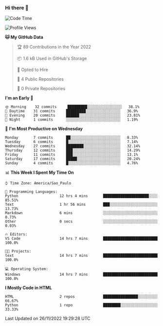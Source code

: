 ### Hi there 👋

<!--
**igabriel-gb/igabriel-gb** is a ✨ _special_ ✨ repository because its `README.md` (this file) appears on your GitHub profile.

Here are some ideas to get you started:

- 🔭 I’m currently working on ...
- 🌱 I’m currently learning ...
- 👯 I’m looking to collaborate on ...
- 🤔 I’m looking for help with ...
- 💬 Ask me about ...
- 📫 How to reach me: ...
- 😄 Pronouns: ...
- ⚡ Fun fact: ...
-->

<!--START_SECTION:waka-->
![Code Time](http://img.shields.io/badge/Code%20Time-36%20hrs%2036%20mins-blue)

![Profile Views](http://img.shields.io/badge/Profile%20Views-6-blue)

**🐱 My GitHub Data** 

> 🏆 89 Contributions in the Year 2022
 > 
> 📦 1.6 kB Used in GitHub's Storage 
 > 
> 💼 Opted to Hire
 > 
> 📜 4 Public Repositories 
 > 
> 🔑 0 Private Repositories  
 > 
**I'm an Early 🐤** 

```text
🌞 Morning    32 commits     █████████░░░░░░░░░░░░░░░░   38.1% 
🌇 Daytime    31 commits     █████████░░░░░░░░░░░░░░░░   36.9% 
🌃 Evening    20 commits     ██████░░░░░░░░░░░░░░░░░░░   23.81% 
🌙 Night      1 commits      ░░░░░░░░░░░░░░░░░░░░░░░░░   1.19%

```
📅 **I'm Most Productive on Wednesday** 

```text
Monday       7 commits      ██░░░░░░░░░░░░░░░░░░░░░░░   8.33% 
Tuesday      6 commits      █░░░░░░░░░░░░░░░░░░░░░░░░   7.14% 
Wednesday    27 commits     ████████░░░░░░░░░░░░░░░░░   32.14% 
Thursday     12 commits     ███░░░░░░░░░░░░░░░░░░░░░░   14.29% 
Friday       11 commits     ███░░░░░░░░░░░░░░░░░░░░░░   13.1% 
Saturday     17 commits     █████░░░░░░░░░░░░░░░░░░░░   20.24% 
Sunday       4 commits      █░░░░░░░░░░░░░░░░░░░░░░░░   4.76%

```


📊 **This Week I Spent My Time On** 

```text
⌚︎ Time Zone: America/Sao_Paulo

💬 Programming Languages: 
Python                   12 hrs 4 mins       █████████████████████░░░░   85.51% 
Text                     1 hr 56 mins        ███░░░░░░░░░░░░░░░░░░░░░░   13.73% 
Markdown                 6 mins              ░░░░░░░░░░░░░░░░░░░░░░░░░   0.73% 
Other                    0 secs              ░░░░░░░░░░░░░░░░░░░░░░░░░   0.03%

🔥 Editors: 
VS Code                  14 hrs 7 mins       █████████████████████████   100.0%

🐱‍💻 Projects: 
text                     14 hrs 7 mins       █████████████████████████   100.0%

💻 Operating System: 
Windows                  14 hrs 7 mins       █████████████████████████   100.0%

```

**I Mostly Code in HTML** 

```text
HTML                     2 repos             ████████████████░░░░░░░░░   66.67% 
Python                   1 repo              ████████░░░░░░░░░░░░░░░░░   33.33%

```



 Last Updated on 26/11/2022 19:29:28 UTC
<!--END_SECTION:waka-->
